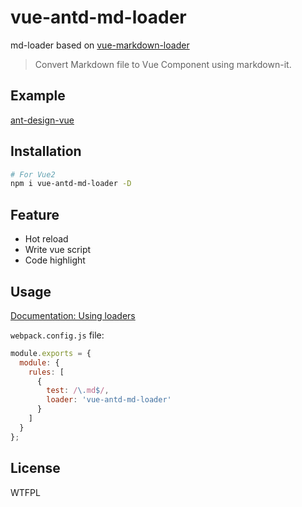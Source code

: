 # vue-antd-md-loader

md-loader based on [vue-markdown-loader](https://github.com/QingWei-Li/vue-markdown-loader)

> Convert Markdown file to Vue Component using markdown-it.

## Example

[ant-design-vue](https://github.com/vueComponent/ant-design)

## Installation

```bash
# For Vue2
npm i vue-antd-md-loader -D
```

## Feature
- Hot reload
- Write vue script
- Code highlight


## Usage
[Documentation: Using loaders](https://webpack.js.org/concepts/loaders/)

`webpack.config.js` file:

```javascript
module.exports = {
  module: {
    rules: [
      {
        test: /\.md$/,
        loader: 'vue-antd-md-loader'
      }
    ]
  }
};
```

## License
WTFPL

